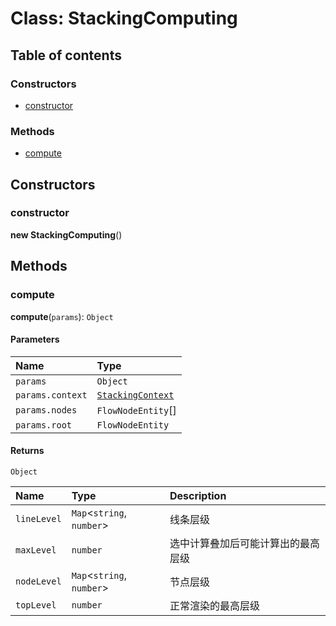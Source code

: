 # Class: StackingComputing

## Table of contents

### Constructors

* [constructor](/auto-docs/free-stack-plugin/classes/StackingComputing.md#constructor)

### Methods

* [compute](/auto-docs/free-stack-plugin/classes/StackingComputing.md#compute)

## Constructors

### constructor

**new StackingComputing**()

## Methods

### compute

**compute**(`params`): `Object`

#### Parameters

| Name | Type |
| :------ | :------ |
| `params` | `Object` |
| `params.context` | [`StackingContext`](/auto-docs/free-stack-plugin/types/StackingContext.md) |
| `params.nodes` | `FlowNodeEntity`\[] |
| `params.root` | `FlowNodeEntity` |

#### Returns

`Object`

| Name | Type | Description |
| :------ | :------ | :------ |
| `lineLevel` | `Map`<`string`, `number`> | 线条层级 |
| `maxLevel` | `number` | 选中计算叠加后可能计算出的最高层级 |
| `nodeLevel` | `Map`<`string`, `number`> | 节点层级 |
| `topLevel` | `number` | 正常渲染的最高层级 |
